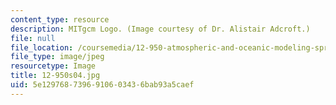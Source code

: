 ```yaml
---
content_type: resource
description: MITgcm Logo. (Image courtesy of Dr. Alistair Adcroft.)
file: null
file_location: /coursemedia/12-950-atmospheric-and-oceanic-modeling-spring-2004/5e1297687396910603436bab93a5caef_12-950s04.jpg
file_type: image/jpeg
resourcetype: Image
title: 12-950s04.jpg
uid: 5e129768-7396-9106-0343-6bab93a5caef
---
```

